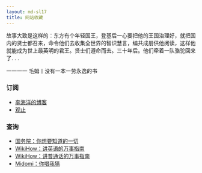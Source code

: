 ```yaml
---
layout: md-sl17
title: 网站收藏
---
```


故事大致是这样的：东方有个年轻国王，登基后一心要把他的王国治理好，就把国内的贤士都召来，命令他们去收集全世界的智识慧言，编共成册供他阅读，这样他就能成为世上最英明的君王。贤士们遵命而去。三十年后。他们牵着一队骆驼回来了. . .

一一一一 毛姆丨没有一本一劳永逸的书

### 订阅

- [李海洋的博客](http://www.hyan23.org/#*)
- [观止](https://meiriyiwen.com/random)

### 查询

- [国务院：你想要知道的一切](http://www.gov.cn/guowuyuan/zuzhi.htm)
- [WikiHow：讲英语的万事指南](http://www.wikihow.com/Main-Page/)
- [WikiHow：讲普通话的万事指南](http://zh.wikihow.com/首页/)
- [Midomi：你唱我猜](http://www.midomi.com/)